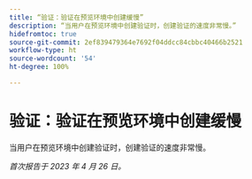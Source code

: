 ```yaml
---
title: “验证：验证在预览环境中创建缓慢”
description: “当用户在预览环境中创建验证时，创建验证的速度非常慢。”
hidefromtoc: true
source-git-commit: 2ef839479364e7692f04ddcc84cbbc40466b2521
workflow-type: ht
source-wordcount: '54'
ht-degree: 100%

---
```



# 验证：验证在预览环境中创建缓慢

<!--This article is by request. Article is on WF and WFP TOCs-->

当用户在预览环境中创建验证时，创建验证的速度非常慢。

_首次报告于 2023 年 4 月 26 日。_

